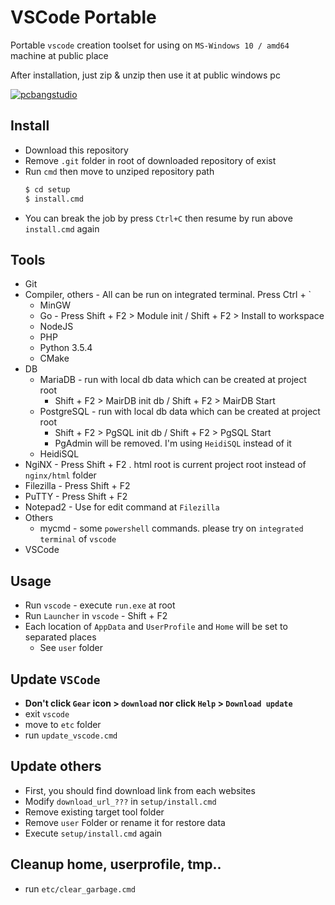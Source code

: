 # VSCode Portable

Portable `vscode` creation toolset for using on `MS-Windows 10 / amd64` machine at public place

After installation, just zip & unzip then use it at public windows pc

[![pcbangstudio](https://img.youtube.com/vi/fNm3Kd-UASM/0.jpg)](https://www.youtube.com/watch?v=fNm3Kd-UASM)

## Install
* Download this repository
* Remove `.git` folder in root of downloaded repository of exist
* Run `cmd` then move to unziped repository path
    ```sh
    $ cd setup
    $ install.cmd
    ```
* You can break the job by press `Ctrl+C` then resume by run above `install.cmd` again

## Tools
* Git
* Compiler, others - All can be run on integrated terminal. Press Ctrl + `
    * MinGW
    * Go - Press Shift + F2 > Module init / Shift + F2 > Install to workspace
    * NodeJS
    * PHP
    * Python 3.5.4
    * CMake
* DB
    * MariaDB - run with local db data which can be created at project root
        * Shift + F2 > MairDB init db / Shift + F2 > MairDB Start
    * PostgreSQL - run with local db data which can be created at project root
        * Shift + F2 > PgSQL init db / Shift + F2 > PgSQL Start
        * PgAdmin will be removed. I'm using `HeidiSQL` instead of it
    * HeidiSQL
* NgiNX - Press Shift + F2 . html root is current project root instead of `nginx/html` folder
* Filezilla - Press Shift + F2
* PuTTY - Press Shift + F2
* Notepad2 - Use for edit command at `Filezilla`
* Others
    * mycmd - some `powershell` commands. please try on `integrated terminal` of `vscode`
* VSCode

## Usage
* Run `vscode` - execute `run.exe` at root
* Run `Launcher` in `vscode` - Shift + F2
* Each location of `AppData` and `UserProfile` and `Home` will be set to separated places
    * See `user` folder

## Update `VSCode`
* <b>Don't click `Gear` icon > `download` nor click `Help` > `Download update`</b>
* exit `vscode`
* move to `etc` folder
* run `update_vscode.cmd`

## Update others
* First, you should find download link from each websites
* Modify `download_url_???` in `setup/install.cmd`
* Remove existing target tool folder
* Remove `user` Folder or rename it for restore data
* Execute `setup/install.cmd` again

## Cleanup home, userprofile, tmp..
* run `etc/clear_garbage.cmd`
